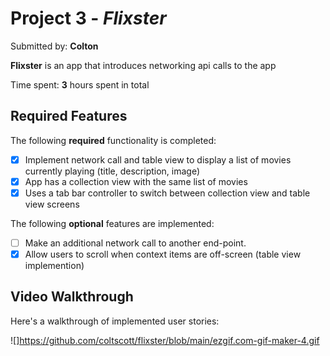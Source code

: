 # Project 3 - *Flixster*

Submitted by: **Colton**

**Flixster** is an app that introduces networking api calls to the app

Time spent: **3** hours spent in total

## Required Features

The following **required** functionality is completed:

- [x] Implement network call and table view to display a list of movies currently playing (title, description, image)
- [x] App has a collection view with the same list of movies
- [x] Uses a tab bar controller to switch between collection view and table view screens
 
The following **optional** features are implemented:

- [ ] Make an additional network call to another end-point.	
- [x] Allow users to scroll when context items are off-screen (table view implemention)

## Video Walkthrough

Here's a walkthrough of implemented user stories:

![]https://github.com/coltscott/flixster/blob/main/ezgif.com-gif-maker-4.gif

